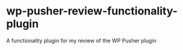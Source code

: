 # wp-pusher-review-functionality-plugin
A functionality plugin for my review of the WP Pusher plugin
